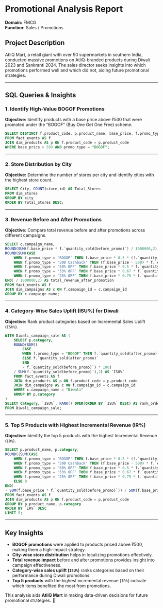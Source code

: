 # **Promotional Analysis Report**  
**Domain:** FMCG  
**Function:** Sales / Promotions  

## **Project Description**  
AtliQ Mart, a retail giant with over 50 supermarkets in southern India, conducted massive promotions on AtliQ-branded products during Diwali 2023 and Sankranti 2024. The sales director seeks insights into which promotions performed well and which did not, aiding future promotional strategies.  

---

## **SQL Queries & Insights**  

### **1. Identify High-Value BOGOF Promotions**  
**Objective:** Identify products with a base price above ₹500 that were promoted under the "BOGOF" (Buy One Get One Free) scheme.  

```sql
SELECT DISTINCT f.product_code, p.product_name, base_price, f.promo_type
FROM fact_events AS f 
JOIN dim_products AS p ON f.product_code = p.product_code
WHERE base_price > 500 AND promo_type = "BOGOF";
```

---

### **2. Store Distribution by City**  
**Objective:** Determine the number of stores per city and identify cities with the highest store count.  

```sql
SELECT City, COUNT(store_id) AS Total_Stores
FROM dim_stores
GROUP BY city
ORDER BY Total_Stores DESC;
```

---

### **3. Revenue Before and After Promotions**  
**Objective:** Compare total revenue before and after promotions across different campaigns.  

```sql
SELECT c.campaign_name, 
ROUND(SUM(f.base_price * f.`quantity_sold(before_promo)`) / 1000000,2) AS total_revenue_before_promotion,
ROUND(SUM(CASE
    WHEN f.promo_type = 'BOGOF' THEN f.base_price * 0.5 * (f.`quantity_sold(after_promo)` * 2)
    WHEN f.promo_type = '500 Cashback' THEN (f.base_price - 500) * f.`quantity_sold(after_promo)`
    WHEN f.promo_type = '50% OFF' THEN f.base_price * 0.5 * f.`quantity_sold(after_promo)`
    WHEN f.promo_type = '33% OFF' THEN f.base_price * 0.67 * f.`quantity_sold(after_promo)`
    WHEN f.promo_type = '25% OFF' THEN f.base_price * 0.75 * f.`quantity_sold(after_promo)` 
END) / 1000000,2) AS total_revenue_after_promotion
FROM fact_events AS f
JOIN dim_campaigns AS c ON f.campaign_id = c.campaign_id
GROUP BY c.campaign_name;
```

---

### **4. Category-Wise Sales Uplift (ISU%) for Diwali**  
**Objective:** Rank product categories based on Incremental Sales Uplift (`ISU%`).  

```sql
WITH Diwali_campaign_sale AS (
    SELECT p.category,
    ROUND(SUM((
        CASE 
        WHEN f.promo_type = "BOGOF" THEN f.`quantity_sold(after_promo)`*2
        ELSE f.`quantity_sold(after_promo)`
        END
        - f.`quantity_sold(before_promo)`) * 100)
    / SUM(f.`quantity_sold(before_promo)`),2) AS `ISU%` 
    FROM fact_events AS f
    JOIN dim_products AS p ON f.product_code = p.product_code
    JOIN dim_campaigns AS c ON f.campaign_id = c.campaign_id
    WHERE c.campaign_name = "Diwali"
    GROUP BY p.category
)
SELECT Category, `ISU%`, RANK() OVER(ORDER BY `ISU%` DESC) AS rank_order 
FROM Diwali_campaign_sale;
```

---

### **5. Top 5 Products with Highest Incremental Revenue (IR%)**  
**Objective:** Identify the top 5 products with the highest Incremental Revenue (`IR%`).  

```sql
SELECT p.product_name, p.category,
ROUND((SUM(CASE
    WHEN f.promo_type = 'BOGOF' THEN f.base_price * 0.5 * (f.`quantity_sold(after_promo)` * 2)
    WHEN f.promo_type = '500 Cashback' THEN (f.base_price - 500) * f.`quantity_sold(after_promo)`
    WHEN f.promo_type = '50% OFF' THEN f.base_price * 0.5 * f.`quantity_sold(after_promo)`
    WHEN f.promo_type = '33% OFF' THEN f.base_price * 0.67 * f.`quantity_sold(after_promo)`
    WHEN f.promo_type = '25% OFF' THEN f.base_price * 0.75 * f.`quantity_sold(after_promo)`
    ELSE 0
END) 
- SUM(f.base_price * f.`quantity_sold(before_promo)`)) / SUM(f.base_price * f.`quantity_sold(before_promo)`) * 100,2) AS `IR%`
FROM fact_events AS f
JOIN dim_products AS p ON f.product_code = p.product_code
GROUP BY p.product_name, p.category
ORDER BY `IR%` DESC
LIMIT 5;
```

---

## **Key Insights**  

- **BOGOF promotions** were applied to products priced above ₹500, making them a high-impact strategy.  
- **City-wise store distribution** helps in localizing promotions effectively.  
- **Total revenue impact** before and after promotions provides insight into campaign effectiveness.  
- **Category-wise sales uplift (`ISU%`)** ranks categories based on their performance during Diwali promotions.  
- **Top 5 products** with the highest incremental revenue (`IR%`) indicate which items benefited the most from promotions.  

This analysis aids **AtliQ Mart** in making data-driven decisions for future promotional strategies. 🚀  
